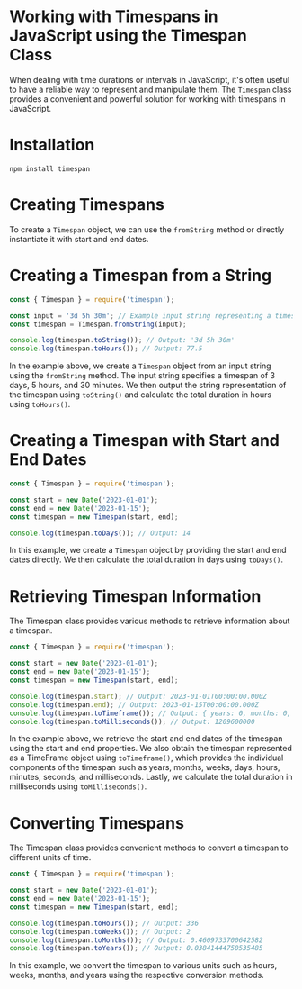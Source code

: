 # Working with Timespans in JavaScript using the Timespan Class

When dealing with time durations or intervals in JavaScript, it's often useful to have a reliable way to represent and manipulate them. The `Timespan` class provides a convenient and powerful solution for working with timespans in JavaScript. 

# Installation

```shell
npm install timespan
```

# Creating Timespans

To create a `Timespan` object, we can use the `fromString` method or directly instantiate it with start and end dates.

# Creating a Timespan from a String

```javascript
const { Timespan } = require('timespan');

const input = '3d 5h 30m'; // Example input string representing a timespan
const timespan = Timespan.fromString(input);

console.log(timespan.toString()); // Output: '3d 5h 30m'
console.log(timespan.toHours()); // Output: 77.5
```

In the example above, we create a `Timespan` object from an input string using the `fromString` method. The input string specifies a timespan of 3 days, 5 hours, and 30 minutes. We then output the string representation of the timespan using `toString()` and calculate the total duration in hours using `toHours()`.

# Creating a Timespan with Start and End Dates

```javascript
const { Timespan } = require('timespan');

const start = new Date('2023-01-01');
const end = new Date('2023-01-15');
const timespan = new Timespan(start, end);

console.log(timespan.toDays()); // Output: 14
```

In this example, we create a `Timespan` object by providing the start and end dates directly. We then calculate the total duration in days using `toDays()`.

# Retrieving Timespan Information

The Timespan class provides various methods to retrieve information about a timespan.

```javascript
const { Timespan } = require('timespan');

const start = new Date('2023-01-01');
const end = new Date('2023-01-15');
const timespan = new Timespan(start, end);

console.log(timespan.start); // Output: 2023-01-01T00:00:00.000Z
console.log(timespan.end); // Output: 2023-01-15T00:00:00.000Z
console.log(timespan.toTimeframe()); // Output: { years: 0, months: 0, weeks: 2, days: 0, hours: 0, minutes: 0, seconds: 0, milliseconds: 0 }
console.log(timespan.toMilliseconds()); // Output: 1209600000
```

In the example above, we retrieve the start and end dates of the timespan using the start and end properties. We also obtain the timespan represented as a TimeFrame object using `toTimeframe()`, which provides the individual components of the timespan such as years, months, weeks, days, hours, minutes, seconds, and milliseconds. Lastly, we calculate the total duration in milliseconds using `toMilliseconds()`.

# Converting Timespans

The Timespan class provides convenient methods to convert a timespan to different units of time.

```javascript
const { Timespan } = require('timespan');

const start = new Date('2023-01-01');
const end = new Date('2023-01-15');
const timespan = new Timespan(start, end);

console.log(timespan.toHours()); // Output: 336
console.log(timespan.toWeeks()); // Output: 2
console.log(timespan.toMonths()); // Output: 0.4609733700642582
console.log(timespan.toYears()); // Output: 0.03841444750535485
```

In this example, we convert the timespan to various units such as hours, weeks, months, and years using the respective conversion methods.

